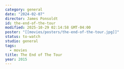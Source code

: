```yaml
---
category: general
date: "2024-02-07"
director: James Ponsoldt
id: the-end-of-the-tour
modified: 2025-10-29 02:14:58 GMT-04:00
poster: "[[movies/posters/the-end-of-the-tour.jpg]]"
status: to-watch
studio: general
tags:
  - movies
title: The End of The Tour
year: 2015
---
```

